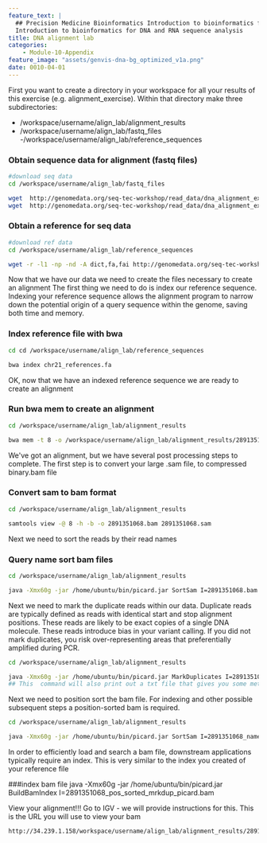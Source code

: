```yaml
---
feature_text: |
  ## Precision Medicine Bioinformatics Introduction to bioinformatics for DNA and RNA sequence analysis
  Introduction to bioinformatics for DNA and RNA sequence analysis
title: DNA alignment lab
categories:
    - Module-10-Appendix
feature_image: "assets/genvis-dna-bg_optimized_v1a.png"
date: 0010-04-01
---
```

First you want to create a directory in your workspace for all your results of this exercise  (e.g. alignment_exercise).  Within that directory make three subdirectories: 

- /workspace/username/align_lab/alignment_results
- /workspace/username/align_lab/fastq_files 
-/workspace/username/align_lab/reference_sequences 

### Obtain sequence data for alignment (fastq files) 
```bash
#download seq data 
cd /workspace/username/align_lab/fastq_files 

wget  http://genomedata.org/seq-tec-workshop/read_data/dna_alignment_exercise/dataset_lab/2891351068_1.fastq.gz
wget  http://genomedata.org/seq-tec-workshop/read_data/dna_alignment_exercise/dataset_lab/2891351068_2.fastq.gz
````
### Obtain a reference for seq data
````bash 
#download ref data 
cd /workspace/username/align_lab/reference_sequences 

wget -r -l1 -np -nd -A dict,fa,fai http://genomedata.org/seq-tec-workshop/references/human/chr21
````
Now that we have our data we need to create the files necessary to create an alignment 
The first thing we need to do is index our reference sequence. Indexing your reference sequence allows the alignment program to narrow down the potential origin of a query sequence within the genome, saving both time and memory.

### Index reference file with bwa 
````bash
cd cd /workspace/username/align_lab/reference_sequences 

bwa index chr21_references.fa
````
OK, now that we have an indexed reference sequence we are ready to create an alignment 

### Run bwa mem to create an alignment 
````bash
cd /workspace/username/align_lab/alignment_results

bwa mem -t 8 -o /workspace/username/align_lab/alignment_results/2891351068.sam /workspace/username/align_lab/reference_sequences/chr21_references.fa /workspace/username/align_lab/fastq_files/2891351068_1.fastq.gz /workspace/username/align_lab/fastq_files/2891351068_2.fastq.gz
````
We've got an alignment, but we have several post processing steps to complete. 
The first step is to convert your large .sam file, to compressed binary.bam file

### Convert sam to bam format
```bash
cd /workspace/username/align_lab/alignment_results

samtools view -@ 8 -h -b -o 2891351068.bam 2891351068.sam
````
Next we need to sort the reads by their read names 

### Query name sort bam files
```bash
cd /workspace/username/align_lab/alignment_results

java -Xmx60g -jar /home/ubuntu/bin/picard.jar SortSam I=2891351068.bam O=2891351068_namesorted_picard.bam SO=queryname
````
Next we need to mark the duplicate reads within our data. Duplicate reads are typically defined as reads with identical start and stop alignment positions. These reads are likely to be exact copies of a single DNA molecule. These reads introduce bias in your variant calling. If you did not mark duplicates, you risk over-representing areas that preferentially amplified during PCR. 
```bash
cd /workspace/username/align_lab/alignment_results

java -Xmx60g -jar /home/ubuntu/bin/picard.jar MarkDuplicates I=2891351068_namesorted_picard.bam  O=2891351068_namesorted_picard_mrkdup.bam ASSUME_SORT_ORDER=queryname METRICS_FILE=2891351068_mrk_dup_metrics.txt QUIET=true COMPRESSION_LEVEL=0 VALIDATION_STRINGENCY=LENIENT
## This  command will also print out a txt file that gives you some metrics about the number of duplicates identified 
````
Next we need to position sort the bam file. For indexing and other possible subsequent steps a position-sorted bam is required. 

```bash
cd /workspace/username/align_lab/alignment_results

java -Xmx60g -jar /home/ubuntu/bin/picard.jar SortSam I=2891351068_namesorted_picard_mrkdup.bam O=2891351068_pos_sorted_mrkdup_picard.bam SO=coordinate
````
In order to efficiently load and search a bam file, downstream applications typically require an index.  This is very similar to the index you created of your reference file

###index bam file 
java -Xmx60g -jar /home/ubuntu/bin/picard.jar BuildBamIndex I=2891351068_pos_sorted_mrkdup_picard.bam

View your alignment!!! 
Go to IGV - we will provide instructions for this.  This is the URL you will use to view your bam
````bash
http://34.239.1.158/workspace/username/align_lab/alignment_results/2891351068_pos_sorted_mrkdup_picard.bam
````
